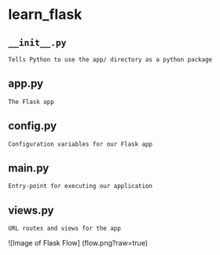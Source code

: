 # learn_flask

## `__init__.py `
    Tells Python to use the app/ directory as a python package
## app.py
    The Flask app
## config.py
    Configuration variables for our Flask app
## main.py
    Entry-point for executing our application
## views.py
    URL routes and views for the app
![Image of Flask Flow]
(flow.png?raw=true)
